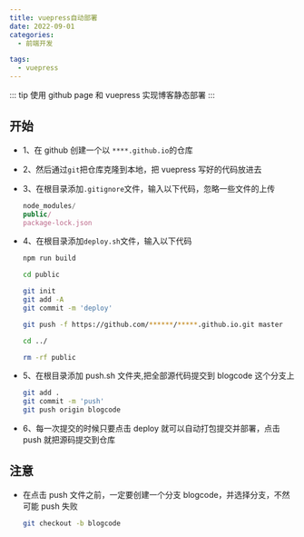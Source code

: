 ```yaml
---
title: vuepress自动部署
date: 2022-09-01
categories:
  - 前端开发

tags:
  - vuepress
---
```


::: tip 
使用 github page 和 vuepress 实现博客静态部署 
:::

<!-- more -->

## 开始

- 1、在 github 创建一个以 `****.github.io`的仓库
- 2、然后通过`git`把仓库克隆到本地，把 vuepress 写好的代码放进去
- 3、在根目录添加`.gitignore`文件，输入以下代码，忽略一些文件的上传
  ```js
  node_modules/ 
  public/ 
  package-lock.json
  ```
- 4、在根目录添加`deploy.sh`文件，输入以下代码

  ```bash
  npm run build

  cd public

  git init
  git add -A
  git commit -m 'deploy'

  git push -f https://github.com/******/*****.github.io.git master

  cd ../

  rm -rf public
  ```

- 5、在根目录添加 push.sh 文件夹,把全部源代码提交到 blogcode 这个分支上
  ```bash
  git add .
  git commit -m 'push'
  git push origin blogcode
  ```
- 6、每一次提交的时候只要点击 deploy 就可以自动打包提交并部署，点击 push 就把源码提交到仓库

## 注意

- 在点击 push 文件之前，一定要创建一个分支 blogcode，并选择分支，不然可能 push 失败

  ```bash
  git checkout -b blogcode
  ```
